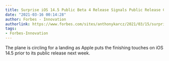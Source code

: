 ```yaml
---
title: Surprise iOS 14.5 Public Beta 4 Release Signals Public Release Coming Soon
date: "2021-03-16 00:14:28"
author: Forbes - Innovation
authorlink: https://www.forbes.com/sites/anthonykarcz/2021/03/15/surprise-ios-145-public-beta-4-release-signals-public-release-coming-soon/
tags:
- Forbes-Innovation
---
```

The plane is circling for a landing as Apple puts the finishing touches on iOS 14.5 prior to its public release next week.